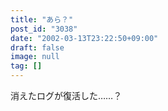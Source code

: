 ```yaml
---
title: "あら？"
post_id: "3038"
date: "2002-03-13T23:22:50+09:00"
draft: false
image: null
tag: []
---
```



消えたログが復活した……？
